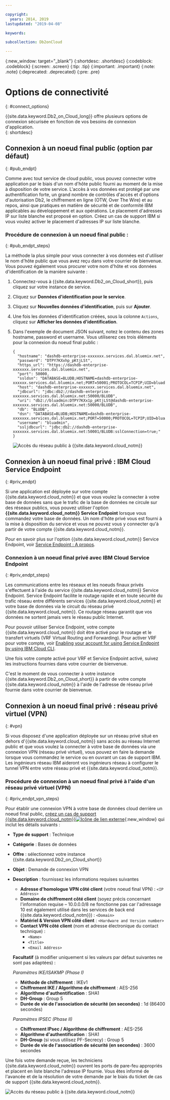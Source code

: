 ```yaml
---

copyright:
  years: 2014, 2019
lastupdated: "2019-04-08"

keywords:

subcollection: Db2onCloud

---
```


<!-- Attribute definitions --> 
{:new_window: target="_blank"}
{:shortdesc: .shortdesc}
{:codeblock: .codeblock}
{:screen: .screen}
{:tip: .tip}
{:important: .important}
{:note: .note}
{:deprecated: .deprecated}
{:pre: .pre}

# Options de connectivité
{: #connect_options}

{{site.data.keyword.Db2_on_Cloud_long}} offre plusieurs options de connexion sécurisée en fonction de vos besoins de connexion d'application.  
{: shortdesc}

## Connexion à un noeud final public (option par défaut)
{: #pub_endpt}

Comme avec tout service de cloud public, vous pouvez connecter votre application par le biais d'un nom d'hôte public fourni au moment de la mise à disposition de votre service. L'accès à vos données est protégé par une authentification forte, un grand nombre de contrôles d'accès et d'options d'autorisation Db2, le chiffrement en ligne (OTW, Over The Wire) et au repos, ainsi que pratiques en matière de sécurité et de conformité IBM applicables au développement et aux opérations. Le placement d'adresses IP sur liste blanche est proposé en option. Créez un cas de support IBM si vous voulez activer le placement d'adresses IP sur liste blanche.

### Procédure de connexion à un noeud final public :
{: #pub_endpt_steps}

La méthode la plus simple pour vous connecter à vos données est d'utiliser le nom d'hôte public que vous avez reçu dans votre courrier de bienvenue. Vous pouvez également vous procurer votre nom d'hôte et vos données d'identification de la manière suivante :

1. Connectez-vous à {{site.data.keyword.Db2_on_Cloud_short}}, puis cliquez sur votre instance de service.
2. Cliquez sur **Données d'identification pour le service**.
3. Cliquez sur **Nouvelles données d'identification**, puis sur **Ajouter**.
4. Une fois les données d'identification créées, sous la colonne `Actions`, cliquez sur **Afficher les données d'identification**.
5. Dans l'exemple de document JSON suivant, notez le contenu des zones hostname, password et username. Vous utiliserez ces trois éléments pour la connexion du noeud final public :

   ```
   {
     "hostname": "dashdb-enterprise-xxxxxxx.services.dal.bluemix.net",
     "password": "DTPY7KXxhp_pKtjLSt",
     "https_url": "https://dashdb-enterprise-xxxxxxx.services.dal.bluemix.net",
     "port": 50000,
     "ssldsn": "DATABASE=BLUDB;HOSTNAME=dashdb-enterprise-xxxxxx.services.dal.bluemix.net;PORT=50001;PROTOCOL=TCPIP;UID=bluadmin;PWD=DTPY7KXWxhp_pKtjLSt;Security=SSL;",
     "host": "dashdb-enterprise-xxxxxxx.services.dal.bluemix.net",
     "jdbcurl": "jdbc:db2://dashdb-enterprise-xxxxxxx.services.dal.bluemix.net:50000/BLUDB",
     "uri": "db2://bluadmin:DTPY7KXx1p_pKtjLSt@dashdb-enterprise-xxxxxxx.services.dal.bluemix.net:50000/BLUDB",
     "db": "BLUDB",
     "dsn": "DATABASE=BLUDB;HOSTNAME=dashdb-enterprise-xxxxxxx.services.dal.bluemix.net;PORT=50000;PROTOCOL=TCPIP;UID=bluadmin;PWD=DTPYZunlWxhp_pKtjLSt;",
     "username": "bluadmin",
     "ssljdbcurl": "jdbc:db2://dashdb-enterprise-xxxxxxx.services.dal.bluemix.net:50001/BLUDB:sslConnection=true;"
   }

   ```

   ![Accès du réseau public à {{site.data.keyword.cloud_notm}}](images/public_connection.png)

## Connexion à un noeud final privé : IBM Cloud Service Endpoint
{: #priv_endpt}

Si une application est déployée sur votre compte {{site.data.keyword.cloud_notm}} et que vous voulez la connecter à votre base de données sans que le trafic de la base de données ne circule sur des réseaux publics, vous pouvez utiliser l'option **{{site.data.keyword.cloud_notm}} Service Endpoint** lorsque vous commandez votre base de données. Un nom d'hôte privé vous est fourni à la mise à disposition du service et vous ne pouvez vous y connecter qu'à partir de votre compte {{site.data.keyword.cloud_notm}}.  

Pour en savoir plus sur l'option {{site.data.keyword.cloud_notm}} Service Endpoint, voir [Service Endpoint : A propos](/docs/services/service-endpoint?topic=service-endpoint-about#about).


### Connexion à un noeud final privé avec IBM Cloud Service Endpoint
{: #priv_endpt_steps}

Les communications entre les réseaux et les noeuds finaux privés s'effectuent à l'aide du service {{site.data.keyword.cloud_notm}} Service Endpoint. Service Endpoint facilite le routage rapide et en toute sécurité du trafic réseau entre différents services {{site.data.keyword.cloud_notm}} et votre base de données via le circuit du réseau privé {{site.data.keyword.cloud_notm}}. Ce routage réseau garantit que vos données ne sortent jamais vers le réseau public Internet. 

Pour pouvoir utiliser Service Endpoint, votre compte {{site.data.keyword.cloud_notm}} doit être activé pour le routage et le transfert virtuels (VRF Virtual Routing and Forwarding). Pour activer VRF pour votre compte, voir [Enabling your account for using Service Endpoint by using IBM Cloud CLI](/docs/services/service-endpoint?topic=service-endpoint-getting-started#cs_cli_install_steps).

Une fois votre compte activé pour VRF et Service Endpoint activé, suivez les instructions fournies dans votre courrier de bienvenue.

C'est le moment de vous connecter à votre instance {{site.data.keyword.Db2_on_Cloud_short}} à partir de votre compte {{site.data.keyword.cloud_notm}} à l'aide de l'adresse de réseau privé fournie dans votre courrier de bienvenue.

## Connexion à un noeud final privé : réseau privé virtuel (VPN)
{: #vpn}

Si vous disposez d'une application déployée sur un réseau privé situé en dehors d'{{site.data.keyword.cloud_notm}} sans accès au réseau Internet public et que vous voulez la connecter à votre base de données via une connexion VPN (réseau privé virtuel), vous pouvez en faire la demande lorsque vous commandez le service ou en ouvrant un cas de support IBM. Les ingénieurs réseau IBM aideront vos ingénieurs réseau à configurer le tunnel VPN entre votre réseau privé et {{site.data.keyword.cloud_notm}}.

### Procédure de connexion à un noeud final privé à l'aide d'un réseau privé virtuel (VPN)
{: #priv_endpt_vpn_steps}

Pour établir une connexion VPN à votre base de données cloud derrière un noeud final public, [créez un cas de support {{site.data.keyword.cloud_notm}}![Icône de lien externe](../../icons/launch-glyph.svg "Icône de lien externe")](https://cloud.ibm.com/unifiedsupport/cases/add){:new_window} qui inclut les détails suivants :

* **Type de support** : Technique 
* **Catégorie** : Bases de données 
* **Offre** : sélectionnez votre instance {{site.data.keyword.Db2_on_Cloud_short}} 
* **Objet** : Demande de connexion VPN 
* **Description** : fournissez les informations requises suivantes
  * **Adresse d'homologue VPN côté client** (votre noeud final VPN) : `<IP Address>`
  * **Domaine de chiffrement côté client** (soyez précis concernant l'information requise – 10.0.0.0/8 ne fonctionne pas car l'adressage 10 est également utilisé dans les services de back end {{site.data.keyword.cloud_notm}}) : `<Domain>`
  * **Matériel & Version VPN côté client** : `<Hardware and Version number>`
  * **Contact VPN côté client** (nom et adresse électronique du contact technique) : 
    * `<Name>` 
    * `<Title>` 
    * `<Email Address>`

  **Facultatif** (à modifier uniquement si les valeurs par défaut suivantes ne sont pas adaptées) :

  *Paramètres IKE/ISAKMP (Phase I)*

  * **Méthode de chiffrement** : IKEv1
  * **Chiffrement IKE / Algorithme de chiffrement** : AES-256
  * **Algorithme d'authentification** : SHA1
  * **DH-Group** : Group 5
  * **Durée de vie de l'association de sécurité (en secondes)** : 1d (86400 secondes)

  *Paramètres IPSEC (Phase II)*

  * **Chiffrement IPsec / Algorithme de chiffrement** : AES-256
  * **Algorithme d'authentification** : SHA1
  * **DH-Group** (si vous utilisez PF-Secrecy) : Group 5
  * **Durée de vie de l'association de sécurité (en secondes)** : 3600 secondes

Une fois votre demande reçue, les techniciens {{site.data.keyword.cloud_notm}} ouvrent les ports de pare-feu appropriés et placent en liste blanche l'adresse IP fournie. Vous êtes informé de l'avancée et de la résolution  de votre demande par le biais du ticket de cas de support {{site.data.keyword.cloud_notm}}.

![Accès du réseau public à {{site.data.keyword.cloud_notm}}](images/public_connection_vpn.png)
